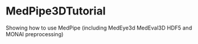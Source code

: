 # MedPipe3DTutorial
Showing how to use MedPipe (including MedEye3d  MedEval3D  HDF5 and MONAI preprocessing)

